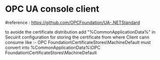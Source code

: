 # OPC UA console client

#reference : https://github.com/OPCFoundation/UA-.NETStandard


to avoide the certificate distribution add "%CommonApplicationData%\" in Secuirit configuration for storing the certificate from where Client cann consume
like :-  <StorePath>OPC Foundation\CertificateStores\MachineDefault</StorePath>   must convert into 
                                    <StorePath>%CommonApplicationData%\OPC Foundation\CertificateStores\MachineDefault</StorePath>

